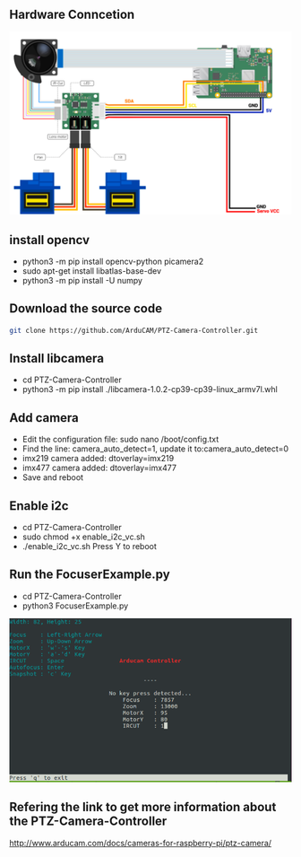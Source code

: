 ## Hardware Conncetion
![Alt text](https://github.com/ArduCAM/PTZ-Camera-Controller/blob/master/data/HardwareConnection.png)


## install opencv
* python3 -m pip install opencv-python picamera2
* sudo apt-get install libatlas-base-dev
* python3 -m pip install -U numpy 


## Download the source code 
```bash
git clone https://github.com/ArduCAM/PTZ-Camera-Controller.git
```

## Install libcamera
* cd PTZ-Camera-Controller
* python3 -m pip install ./libcamera-1.0.2-cp39-cp39-linux_armv7l.whl

## Add camera
* Edit the configuration file: sudo nano /boot/config.txt
* Find the line: camera_auto_detect=1, update it to:camera_auto_detect=0
* imx219 camera added: dtoverlay=imx219
* imx477 camera added: dtoverlay=imx477
* Save and reboot

## Enable i2c
* cd PTZ-Camera-Controller
* sudo chmod +x enable_i2c_vc.sh
* ./enable_i2c_vc.sh
Press Y to reboot



## Run the FocuserExample.py

* cd PTZ-Camera-Controller
* python3 FocuserExample.py


![Alt text](https://github.com/ArduCAM/PTZ-Camera-Controller/blob/master/data/Arducam%20Controller.png)

## Refering the link to get more information about the PTZ-Camera-Controller
http://www.arducam.com/docs/cameras-for-raspberry-pi/ptz-camera/